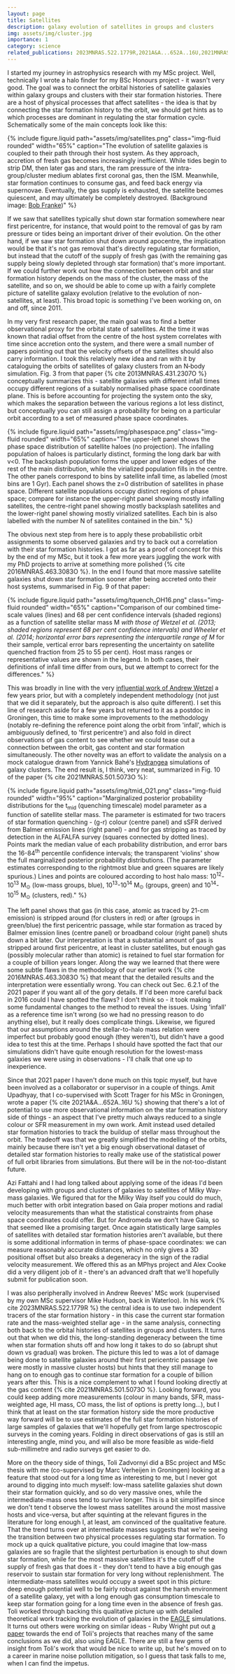 ```yaml
---
layout: page
title: Satellites
description: galaxy evolution of satellites in groups and clusters
img: assets/img/cluster.jpg
importance: 1
category: science
related_publications: 2023MNRAS.522.1779R,2021A&A...652A..16U,2021MNRAS.501.5073O,2019ApJ...873...52O,2016MNRAS.463.3083O,2013MNRAS.431.2307O
---
```


I started my journey in astrophysics research with my MSc project. Well, technically I wrote a halo finder for my BSc Honours project - it wasn't very good. The goal was to connect the orbital histories of satellite galaxies within galaxy groups and clusters with their star formation histories. There are a host of physical processes that affect satellites - the idea is that by connecting the star formation history to the orbit, we should get hints as to which processes are dominant in regulating the star formation cycle. Schematically some of the main concepts look like this:

{% include figure.liquid path="assets/img/satellites.png" class="img-fluid rounded" width="65%" caption="The evolution of satellite galaxies is coupled to their path through their host system. As they approach, accretion of fresh gas becomes increasingly inefficient. While tides begin to strip DM, then later gas and stars, the ram pressure of the intra-group/cluster medium ablates first coronal gas, then the ISM. Meanwhile, star formation continues to consume gas, and feed back energy via supernovae. Eventually, the gas supply is exhausted, the satellite becomes quiescent, and may ultimately be completely destroyed. (Background image: <a href='http://bf-astro.com/'>Bob Franke</a>)" %}

If we saw that satellites typically shut down star formation somewhere near first pericentre, for instance, that would point to the removal of gas by ram pressure or tides being an important driver of their evolution. On the other hand, if we saw star formation shut down around apocentre, the implication would be that it's not gas removal that's directly regulating star formation, but instead that the cutoff of the supply of fresh gas (with the remaining gas supply being slowly depleted through star formation) that's more important. If we could further work out how the connection between orbit and star formation history depends on the mass of the cluster, the mass of the satellite, and so on, we should be able to come up with a fairly complete picture of satellite galaxy evolution (relative to the evolution of non-satellites, at least). This broad topic is something I've been working on, on and off, since 2011.

In my very first research paper, the main goal was to find a better observational proxy for the orbital state of satellites. At the time it was known that radial offset from the centre of the host system correlates with time since accretion onto the system, and there were a small number of papers pointing out that the velocity offsets of the satellites should also carry information. I took this relatively new idea and ran with it by cataloguing the orbits of satellites of galaxy clusters from an N&#8209;body simulation. Fig.&nbsp;3 from that paper {% cite 2013MNRAS.431.2307O %} conceptually summarizes this - satellite galaxies with different infall times occupy different regions of a suitably normalised phase space coordinate plane. This is before accounting for projecting the system onto the sky, which makes the separation between the various regions a lot less distinct, but conceptually you can still assign a probability for being on a particular orbit according to a set of measured phase space coordinates.

{% include figure.liquid path="assets/img/phasespace.png" class="img-fluid rounded" width="65%" caption="The upper-left panel shows the phase space distribution of satellite haloes (no projection). The infalling population of haloes is particularly distinct, forming the long dark bar with v<0. The backsplash population forms the upper and lower edges of the rest of the main distribution, while the virialized population fills in the centre. The other panels correspond to bins by satellite infall time, as labelled (most bins are 1 Gyr). Each panel shows the z=0 distribution of satellites in phase space. Different satellite populations occupy distinct regions of phase space; compare for instance the upper-right panel showing mostly infalling satellites, the centre-right panel showing mostly backsplash satellites and the lower-right panel showing mostly virialized satellites. Each bin is also labelled with the number N of satellites contained in the bin." %}

The obvious next step from here is to apply these probabilistic orbit assignments to some observed galaxies and try to back out a correlation with their star formation histories. I got as far as a proof of concept for this by the end of my MSc, but it took a few more years juggling the work with my PhD projects to arrive at something more polished {% cite 2016MNRAS.463.3083O %}. In the end I found that more massive satellite galaxies shut down star formation sooner after being accreted onto their host systems, summarised in Fig.&nbsp;9 of that paper:

{% include figure.liquid path="assets/img/tquench_OH16.png" class="img-fluid rounded" width="65%" caption="Comparison of our combined time-scale values (lines) and 68 per cent confidence intervals (shaded regions) as a function of satellite stellar mass M<sub>*</sub> with those of Wetzel et al. (2013; shaded regions represent 68 per cent confidence intervals) and Wheeler et al. (2014; horizontal error bars representing the interquartile range of M<sub>*</sub> for their sample, vertical error bars representing the uncertainty on satellite quenched fraction from 25 to 55 per cent). Host mass ranges or representative values are shown in the legend. In both cases, their definitions of infall time differ from ours, but we attempt to correct for the differences." %}

This was broadly in line with the very [influential work of Andrew Wetzel](https://doi.org/10.1093/mnras/stt469) a few years prior, but with a completely independent methodology (not just that we did it separately, but the approach is also quite different). I set this line of research aside for a few years but returned to it as a postdoc in Groningen, this time to make some improvements to the methodology (notably re-defining the reference point along the orbit from 'infall', which is ambiguously defined, to 'first pericentre') and also fold in direct observations of gas content to see whether we could tease out a connection between the orbit, gas content and star formation simultaneously. The other novelty was an effort to validate the analysis on a mock catalogue drawn from Yannick Bahé's [Hydrangea](https://doi.org/10.1093/mnras/stx1403) simulations of galaxy clusters. The end result is, I think, very neat, summarized in Fig.&nbsp;10 of the paper {% cite 2021MNRAS.501.5073O %}:

{% include figure.liquid path="assets/img/tmid_O21.png" class="img-fluid rounded" width="95%" caption="Marginalized posterior probability distributions for the t<sub>mid</sub> (quenching timescale) model parameter as a function of satellite stellar mass. The parameter is estimated for two tracers of star formation quenching - (g-r) colour (centre panel) and sSFR derived from Balmer emission lines (right panel) - and for gas stripping as traced by detection in the ALFALFA survey (squares connected by dotted lines). Points mark the median value of each probability distribution, and error bars the 16-84<sup>th</sup> percentile confidence intervals; the transparent 'violins' show the full marginalized posterior probability distributions. (The parameter estimates corresponding to the rightmost blue and green squares are likely spurious.) Lines and points are coloured according to host halo mass: 10<sup>12</sup>-10<sup>13</sup> M<sub>⊙</sub> (low-mass groups, blue), 10<sup>13</sup>-10<sup>14</sup> M<sub>⊙</sub> (groups, green) and 10<sup>14</sup>-10<sup>15</sup> M<sub>⊙</sub> (clusters, red)." %}

The left panel shows that gas (in this case, atomic as traced by 21-cm emission) is stripped around (for clusters in red) or after (groups in green/blue) the first pericentric passage, while star formation as traced by Balmer emission lines (centre panel) or broadband colour (right panel) shuts down a bit later. Our interpretation is that a substantial amount of gas is stripped around first pericentre, at least in cluster satellites, but enough gas (possibly molecular rather than atomic) is retained to fuel star formation for a couple of billion years longer. Along the way we learned that there were some subtle flaws in the methodology of our earlier work {% cite 2016MNRAS.463.3083O %} that meant that the detailed results and the interpretation were essentially wrong. You can check out Sec.&nbsp;6.2.1 of the 2021 paper if you want all of the gory details. If I'd been more careful back in 2016 could I have spotted the flaws? I don't think so - it took making some fundamental changes to the method to reveal the issues. Using 'infall' as a reference time isn't wrong (so we had no pressing reason to do anything else), but it really does complicate things. Likewise, we figured that our assumptions around the stellar-to-halo mass relation were imperfect but probably good enough (they weren't), but didn't have a good idea to test this at the time. Perhaps I should have spotted the fact that our simulations didn't have quite enough resolution for the lowest-mass galaxies we were using in observations - I'll chalk that one up to inexperience.

Since that 2021 paper I haven't done much on this topic myself, but have been involved as a collaborator or supervisor in a couple of things. Amit Upadhyay, that I co-supervised with Scott Trager for his MSc in Groningen, wrote a paper {% cite 2021A&A...652A..16U %} showing that there's a lot of potential to use more observational information on the star formation history side of things - an aspect that I've pretty much always reduced to a single colour or SFR measurement in my own work. Amit instead used detailed star formation histories to track the buildup of stellar mass throughout the orbit. The tradeoff was that we greatly simplified the modelling of the orbits, mainly because there isn't yet a big enough observational dataset of detailed star formation histories to really make use of the statistical power of full orbit libraries from simulations. But there will be in the not-too-distant future.

Azi Fattahi and I had long talked about applying some of the ideas I'd been developing with groups and clusters of galaxies to satellites of Milky Way-mass galaxies. We figured that for the Milky Way itself you could do much, much better with orbit integration based on Gaia proper motions and radial velocity measurements than what the statistical constraints from phase space coordinates could offer. But for Andromeda we don't have Gaia, so that seemed like a promising target. Once again statistically large samples of satellites with detailed star formation histories aren't available, but there is some additional information in terms of phase-space coordinates: we can measure reasonably accurate distances, which no only gives a 3D positional offset but also breaks a degeneracy in the sign of the radial velocity measurement. We offered this as an MPhys project and Alex Cooke did a very diligent job of it - there's an advanced draft that we'll hopefully submit for publication soon.

I was also peripherally involved in Andrew Reeves' MSc work (supervised by my own MSc supervisor Mike Hudson, back in Waterloo). In his work {% cite 2023MNRAS.522.1779R %} the central idea is to use two independent tracers of the star formation history - in this case the current star formation rate and the mass-weighted stellar age - in the same analysis, connecting both back to the orbital histories of satellites in groups and clusters. It turns out that when we did this, the long-standing degeneracy between the time when star formation shuts off and how long it takes to do so (abrupt shut down vs gradual) was broken. The picture this led to was a lot of damage being done to satellite galaxies around their first pericentric passage (we were mostly in massive cluster hosts) but hints that they still manage to hang on to enough gas to continue star formation for a couple of billion years after this. This is a nice complement to what I found looking directly at the gas content {% cite 2021MNRAS.501.5073O %}. Looking forward, you could keep adding more measurements (colour in many bands, SFR, mass-weighted age, HI mass, CO mass, the list of options is pretty long...), but I think that at least on the star formation history side the more productive way forward will be to use estimates of the full star formation histories of large samples of galaxies that we'll hopefully get from large spectroscopic surveys in the coming years. Folding in direct observations of gas is still an interesting angle, mind you, and will also be more feasible as wide-field sub-millimetre and radio surveys get easier to do.

More on the theory side of things, Toli Zadvornyi did a BSc project and MSc thesis with me (co-supervised by Marc Verheijen in Groningen) looking at a feature that stood out for a long time as interesting to me, but I never got around to digging into much myself: low-mass satellite galaxies shut down their star formation quickly, and so do very massive ones, while the intermediate-mass ones tend to survive longer. This is a bit simplified since we don't tend t observe the lowest mass satellites around the most massive hosts and vice-versa, but after squinting at the relevant figures in the literature for long enough I, at least, am convinced of the qualitative feature. That the trend turns over at intermediate masses suggests that we're seeing the transition between two physical processes regulating star formation. To mock up a quick qualitative picture, you could imagine that low-mass galaxies are so fragile that the slightest perturbation is enough to shut down star formation, while for the most massive satellites it's the cutoff of the supply of fresh gas that does it - they don't tend to have a big enough gas reservoir to sustain star formation for very long without replenishment. The intermediate-mass satellites would occupy a sweet spot in this picture: deep enough potential well to be fairly robust against the harsh environment of a satellite galaxy, yet with a long enough gas consumption timescale to keep star formation going for a long time even in the absence of fresh gas. Toli worked through backing this qualitative picture up with detailed theoretical work tracking the evolution of galaxies in the [EAGLE](https://doi.org/10.1093/mnras/stu2058) simulations. It turns out others were working on similar ideas - Ruby Wright put out [a paper](https://doi.org/10.1093/mnras/stac2042) towards the end of Toli's projects that reaches many of the same conclusions as we did, also using EAGLE. There are still a few gems of insight from Toli's work that would be nice to write up, but he's moved on to a career in marine noise pollution mitigation, so I guess that task falls to me, when I can find the impetus.